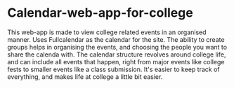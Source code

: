 # Calendar-web-app-for-college
This web-app is made to view college related events in an organised manner. Uses Fullcalendar as the calendar for the site. The ability to create groups helps in organising the events, and choosing the people you want to share the calenda with. 
The calendar structure revolves around college life, and can include all events that happen, right from major events like college fests to smaller events like a class submission. 
It's easier to keep track of everything, and makes life at college a little bit easier.
